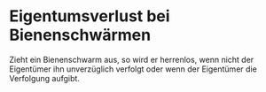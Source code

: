 # Eigentumsverlust bei Bienenschwärmen

Zieht ein Bienenschwarm aus, so wird er herrenlos, wenn nicht der Eigentümer ihn unverzüglich verfolgt oder wenn der Eigentümer die Verfolgung aufgibt.